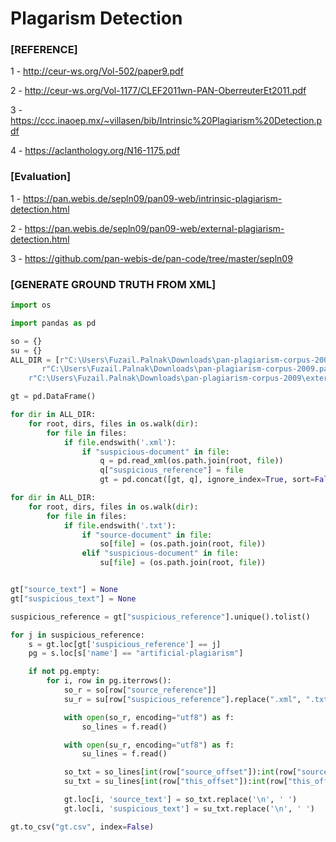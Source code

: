 # Plagarism Detection 

### [REFERENCE]

1 - http://ceur-ws.org/Vol-502/paper9.pdf

2 - http://ceur-ws.org/Vol-1177/CLEF2011wn-PAN-OberreuterEt2011.pdf

3 - https://ccc.inaoep.mx/~villasen/bib/Intrinsic%20Plagiarism%20Detection.pdf

4 - https://aclanthology.org/N16-1175.pdf

### [Evaluation]

1 - https://pan.webis.de/sepln09/pan09-web/intrinsic-plagiarism-detection.html

2 - https://pan.webis.de/sepln09/pan09-web/external-plagiarism-detection.html

3 - https://github.com/pan-webis-de/pan-code/tree/master/sepln09

### [GENERATE GROUND TRUTH FROM XML]
```python
import os

import pandas as pd

so = {}
su = {}
ALL_DIR = [r"C:\Users\Fuzail.Palnak\Downloads\pan-plagiarism-corpus-2009.part2\pan-plagiarism-corpus-2009\external-analysis-corpus",
       r"C:\Users\Fuzail.Palnak\Downloads\pan-plagiarism-corpus-2009.part3\pan-plagiarism-corpus-2009\external-analysis-corpus",
    r"C:\Users\Fuzail.Palnak\Downloads\pan-plagiarism-corpus-2009\external-analysis-corpus"]

gt = pd.DataFrame()

for dir in ALL_DIR:
    for root, dirs, files in os.walk(dir):
        for file in files:
            if file.endswith('.xml'):
                if "suspicious-document" in file:
                    q = pd.read_xml(os.path.join(root, file))
                    q["suspicious_reference"] = file
                    gt = pd.concat([gt, q], ignore_index=True, sort=False)

for dir in ALL_DIR:
    for root, dirs, files in os.walk(dir):
        for file in files:
            if file.endswith('.txt'):
                if "source-document" in file:
                    so[file] = (os.path.join(root, file))
                elif "suspicious-document" in file:
                    su[file] = (os.path.join(root, file))


gt["source_text"] = None
gt["suspicious_text"] = None

suspicious_reference = gt["suspicious_reference"].unique().tolist()

for j in suspicious_reference:
    s = gt.loc[gt['suspicious_reference'] == j]
    pg = s.loc[s['name'] == "artificial-plagiarism"]

    if not pg.empty:
        for i, row in pg.iterrows():
            so_r = so[row["source_reference"]]
            su_r = su[row["suspicious_reference"].replace(".xml", ".txt")]

            with open(so_r, encoding="utf8") as f:
                so_lines = f.read()

            with open(su_r, encoding="utf8") as f:
                su_lines = f.read()

            so_txt = so_lines[int(row["source_offset"]):int(row["source_offset"])+int(row["source_length"])]
            su_txt = su_lines[int(row["this_offset"]):int(row["this_offset"])+int(row["this_length"])]

            gt.loc[i, 'source_text'] = so_txt.replace('\n', ' ')
            gt.loc[i, 'suspicious_text'] = su_txt.replace('\n', ' ')

gt.to_csv("gt.csv", index=False)
```